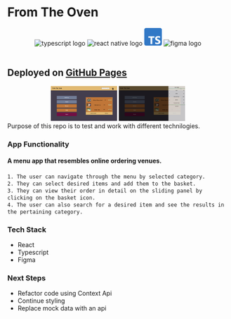 # From The Oven

<div align="center">
<img alt="typescript logo" width="40px" src="https://upload.wikimedia.org/wikipedia/commons/thumb/9/99/Unofficial_JavaScript_logo_2.svg/1200px-Unofficial_JavaScript_logo_2.svg.png" />
<img alt="react native logo" width="40px" src="https://upload.wikimedia.org/wikipedia/commons/a/a7/React-icon.svg" />
<img alt="ts logo" width="40px" src="./src/assets/Typescript_logo_2020.svg.png"/>
<img  alt="figma logo" width="40px" src="https://upload.wikimedia.org/wikipedia/commons/3/33/Figma-logo.svg"  height="37"/>
</div>
</br>

## Deployed on [GitHub Pages](https://gentjanad.github.io/Menu-App/)

<div align="center">
<img src="src/assets/FromTheOven1.png" style=" width:30%; height:auto">
<img src="src/assets/FromTheOven2.png" style=" width:30%; height:auto ">
</div>
Purpose of this repo is to test and work with different technilogies.

### App Functionality

#### A menu app that resembles online ordering venues.

    1. The user can navigate through the menu by selected category.
    2. They can select desired items and add them to the basket.
    3. They can view their order in detail on the sliding panel by clicking on the basket icon.
    4. The user can also search for a desired item and see the results in the pertaining category.

### Tech Stack

- React
- Typescript
- Figma

### Next Steps

- Refactor code using Context Api
- Continue styling
- Replace mock data with an api
